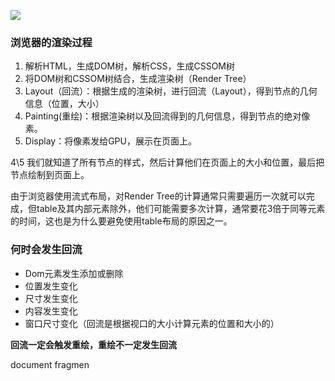 ![](https://camo.githubusercontent.com/dfeee62864c5cb924bdbd6a5a9ac4afd56ebd9c315a6e3348c89206377e53009/68747470733a2f2f757365722d676f6c642d63646e2e786974752e696f2f323031382f31322f31302f313637393862386462353463616133313f773d36323426683d32383926663d706e6726733d3431303537)
### 浏览器的渲染过程
1. 解析HTML，生成DOM树，解析CSS，生成CSSOM树
2. 将DOM树和CSSOM树结合，生成渲染树（Render Tree）
3. Layout（回流）：根据生成的渲染树，进行回流（Layout），得到节点的几何信息（位置，大小）
4. Painting(重绘)：根据渲染树以及回流得到的几何信息，得到节点的绝对像素。
5. Display：将像素发给GPU，展示在页面上。

4\5 我们就知道了所有节点的样式，然后计算他们在页面上的大小和位置，最后把节点绘制到页面上。

由于浏览器使用流式布局，对Render Tree的计算通常只需要遍历一次就可以完成，但table及其内部元素除外，他们可能需要多次计算，通常要花3倍于同等元素的时间，这也是为什么要避免使用table布局的原因之一。

### 何时会发生回流
- Dom元素发生添加或删除
- 位置发生变化
- 尺寸发生变化
- 内容发生变化
- 窗口尺寸变化（回流是根据视口的大小计算元素的位置和大小的）

**回流一定会触发重绘，重绘不一定发生回流**

document fragmen
